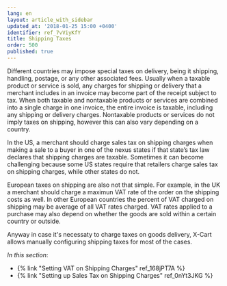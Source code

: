```yaml
---
lang: en
layout: article_with_sidebar
updated_at: '2018-01-25 15:00 +0400'
identifier: ref_7vViyKfY
title: Shipping Taxes
order: 500
published: true
---
```

Different countries may impose special taxes on delivery, being it shipping, handling, postage, or any other associated fees. Usually when a taxable product or service is sold, any charges for shipping or delivery that a merchant includes in an invoice may become part of the receipt subject to tax. When both taxable and nontaxable products or services are combined into a single charge in one invoice, the entire invoice is taxable, including any shipping or delivery charges. Nontaxable products or services do not imply taxes on shipping, however this can also vary depending on a country.

In the US, a merchant should charge sales tax on shipping charges when making a sale to a buyer in one of the nexus states if that state’s tax law declares that shipping charges are taxable.  Sometimes it can become challenging because some US states require that retailers charge sales tax on shipping charges, while other states do not.

European taxes on shipping are also not that simple. For example, in the UK a merchant should charge a maximun VAT rate of the order on the shipping costs as well. In other European countries the percent of VAT charged on shipping may be average of all VAT rates charged. VAT rates applied to a purchase may also depend on whether the goods are sold within a certain country or outside. 

Anyway in case it's necessaty to charge taxes on goods delivery, X-Cart allows manually configuring shipping taxes for most of the cases.

_In this section_:

*   {% link "Setting VAT on Shipping Charges" ref_168jPT7A %}
*   {% link "Setting up Sales Tax on Shipping Charges" ref_0nYt3JKG %}


